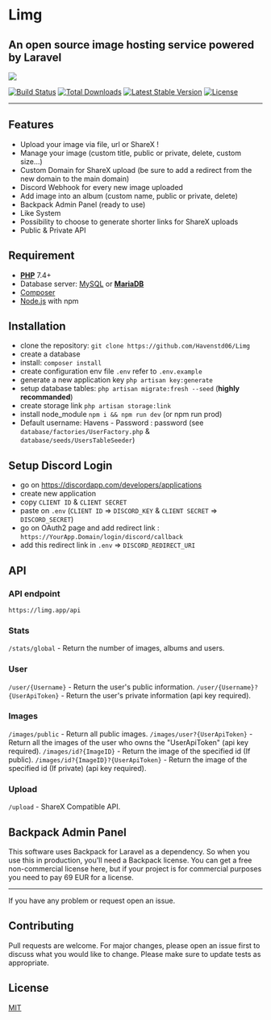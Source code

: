 # Limg
## An open source image hosting service powered by Laravel
  
<img src="https://limg.app/i/gQHOGpS.png/500">
  
<a href="https://travis-ci.org/laravel/framework"><img src="https://travis-ci.org/laravel/framework.svg" alt="Build Status"></a>
<a href="https://packagist.org/packages/laravel/framework"><img src="https://poser.pugx.org/laravel/framework/d/total.svg" alt="Total Downloads"></a>
<a href="https://packagist.org/packages/laravel/framework"><img src="https://poser.pugx.org/laravel/framework/v/stable.svg" alt="Latest Stable Version"></a>
<a href="https://packagist.org/packages/laravel/framework"><img src="https://poser.pugx.org/laravel/framework/license.svg" alt="License"></a>

<hr>

## Features
- Upload your image via file, url or ShareX !
- Manage your image (custom title, public or private, delete, custom size...)
- Custom Domain for ShareX upload (be sure to add a redirect from the new domain to the main domain)
- Discord Webhook for every new image uploaded
- Add image into an album (custom name, public or private, delete)
- Backpack Admin Panel (ready to use)
- Like System
- Possibility to choose to generate shorter links for ShareX uploads
- Public & Private API

## Requirement
- [**PHP**](https://php.net) 7.4+
- Database server: [MySQL](https://www.mysql.com) or [**MariaDB**](https://mariadb.org)
- [Composer](https://getcomposer.org)
- [Node.js](https://nodejs.org/) with npm

## Installation
* clone the repository: `git clone https://github.com/Havenstd06/Limg`
* create a database
* install: `composer install`
* create configuration env file `.env` refer to `.env.example`
* generate a new application key `php artisan key:generate`
* setup database tables: `php artisan migrate:fresh --seed` (**highly recommanded**)
* create storage link `php artisan storage:link`
* install node_module `npm i && npm run dev` (or npm run prod)
* Default username: Havens - Password : password (see `database/factories/UserFactory.php` & `database/seeds/UsersTableSeeder`)

## Setup Discord Login
* go on https://discordapp.com/developers/applications
* create new application
* copy `CLIENT ID` & `CLIENT SECRET`
* paste on `.env` (`CLIENT ID` => `DISCORD_KEY` & `CLIENT SECRET` => `DISCORD_SECRET`)
* go on OAuth2 page and add redirect link : `https://YourApp.Domain/login/discord/callback` 
* add this redirect link in `.env` => `DISCORD_REDIRECT_URI`

## API
### API endpoint
`https://limg.app/api`

### Stats
`/stats/global` - Return the number of images, albums and users.

### User
`/user/{Username}` - Return the user's public information.
`/user/{Username}?{UserApiToken}` - Return the user's private information (api key required).

### Images
`/images/public` - Return all public images. 
`/images/user?{UserApiToken}` - Return all the images of the user who owns the "UserApiToken" (api key required).
`/images/id?{ImageID}` - Return the image of the specified id (If public).
`/images/id?{ImageID}?{UserApiToken}` - Return the image of the specified id (If private) (api key required).

### Upload
`/upload` - ShareX Compatible API.

## Backpack Admin Panel
This software uses Backpack for Laravel as a dependency. So when you use this in production, you'll need a Backpack license. You can get a free non-commercial license here, but if your project is for commercial purposes you need to pay 69 EUR for a license.

<hr>  

If you have any problem or request open an issue.

## Contributing
Pull requests are welcome. For major changes, please open an issue first to discuss what you would like to change.
Please make sure to update tests as appropriate.

## License
[MIT](https://choosealicense.com/licenses/mit/)